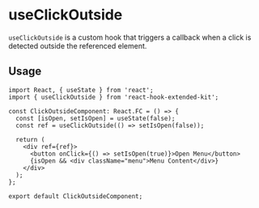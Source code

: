# useClickOutside

`useClickOutside` is a custom hook that triggers a callback when a click is detected outside the referenced element.

## Usage <!-- {docsify-ignore} -->

```tsx
import React, { useState } from 'react';
import { useClickOutside } from 'react-hook-extended-kit';

const ClickOutsideComponent: React.FC = () => {
  const [isOpen, setIsOpen] = useState(false);
  const ref = useClickOutside(() => setIsOpen(false));

  return (
    <div ref={ref}>
      <button onClick={() => setIsOpen(true)}>Open Menu</button>
      {isOpen && <div className="menu">Menu Content</div>}
    </div>
  );
};

export default ClickOutsideComponent;
```
